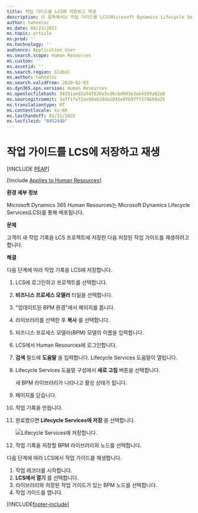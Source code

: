 ```yaml
---
title: 작업 가이드를 LCS에 저장하고 재생
description: 이 항목에서는 작업 가이드를 LCS(Microsoft Dynamics Lifecycle Services)에 저장한 다음 재생하는 방법에 대해 설명합니다.
author: twheeloc
ms.date: 08/23/2021
ms.topic: article
ms.prod: ''
ms.technology: ''
audience: Application User
ms.search.scope: Human Resources
ms.custom: ''
ms.assetid: ''
ms.search.region: Global
ms.author: twheeloc
ms.search.validFrom: 2020-02-03
ms.dyn365.ops.version: Human Resources
ms.openlocfilehash: 54251aed1a54f626e5cd6cbd983e3eb4589a02e8
ms.sourcegitcommit: 3a7f1fe72ac08e62dda1045e0fb97f7174b69a25
ms.translationtype: HT
ms.contentlocale: ko-KR
ms.lasthandoff: 01/31/2022
ms.locfileid: "8452440"
---
```

# <a name="save-task-guides-to-lcs-and-replay-them"></a>작업 가이드를 LCS에 저장하고 재생


[!INCLUDE [PEAP](../includes/peap-2.md)]

[!include [Applies to Human Resources](../includes/applies-to-hr.md)]

**환경 세부 정보** 

Microsoft Dynamics 365 Human Resources는 Microsoft Dynamics Lifecycle Services(LCS)를 통해 배포됩니다.

**문제**

고객이 새 작업 기록을 LCS 프로젝트에 저장한 다음 저장된 작업 가이드를 재생하려고 합니다.

**해결**

다음 단계에 따라 작업 기록을 LCS에 저장합니다.

1. LCS에 로그인하고 프로젝트를 선택합니다.
2. **비즈니스 프로세스 모델러** 타일을 선택합니다.
3. "업데이트된 BPM 환경"에서 페이지를 봅니다.
4. 라이브러리를 선택한 후 **복사** 를 선택합니다.
5. 비즈니스 프로세스 모델러(BPM) 모델의 이름을 입력합니다.
6. LCS에서 Human Resources에 로그인합니다.
7. **검색** 필드에 **도움말** 을 입력합니다. Lifecycle Services 도움말이 열립니다.
8. Lifecycle Services 도움말 구성에서 **새로 고침** 버튼을 선택합니다.

    새 BPM 라이브러리가 나타나고 활성 상태가 됩니다.

9. 페이지를 닫습니다.
10. 작업 기록을 만듭니다.
11. 완료했으면 **Lifecycle Services에 저장** 을 선택합니다.

    ![Lifecycle Services에 저장합니다.](media/task-guides.png)

12. 작업 기록을 저장할 BPM 라이브러리와 노드를 선택합니다.

다음 단계에 따라 LCS에서 작업 가이드를 재생합니다.

1. 작업 레코더를 시작합니다.
2. **LCS에서 열기** 를 선택합니다.
3. 라이브러리와 저장된 작업 가이드가 있는 BPM 노드를 선택합니다.
4. 작업 가이드를 엽니다.


[!INCLUDE[footer-include](../includes/footer-banner.md)]
